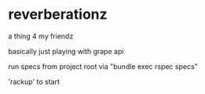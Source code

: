 # reverberationz
a thing 4 my friendz

basically just playing with grape api

run specs from project root via "bundle exec rspec specs" 

'rackup' to start

